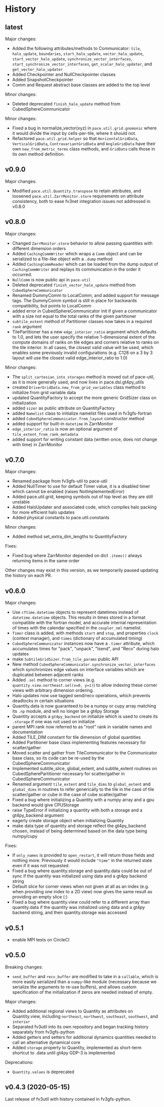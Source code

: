 History
=======

latest
------

Major changes:
- Added the following attributes/methods to Communicator: `tile`, `halo_update`, `boundaries`, `start_halo_update`, `vector_halo_update`, `start_vector_halo_update`, `synchronize_vector_interfaces`, `start_synchronize_vector_interfaces`, `get_scalar_halo_updater`, and `get_vector_halo_updater`
- Added Checkpointer and NullCheckpointer classes
- Added SnapshotCheckpointer
- Comm and Request abstract base classes are added to the top level

Minor changes:
- Deleted deprecated `finish_halo_update` method from CubedSphereCommunicator

Minor changes:
- Fixed a bug in normalize_vector(xyz) in `pace.util.grid.gnomonic` where it would divide the input by cells-per-tile, where it should not.
- Refactored `pace.util.grid.helper` so that `HorizontalGridData`, `VerticalGridData`, `ContravariantGridData` and `AngleGridData` have their own `new_from_metric_terms` class methods, and `GridData` calls those in its own method definition.

v0.9.0
------

Major changes:
- Modified `pace.util.Quantity.transpose` to retain attributes, and loosened `pace.util.ZarrMonitor.store` requirements on attribute consistency, both to ease fv3net integration issues not addressed in v0.8.0

v0.8.0
------

Major changes:
- Changed `ZarrMonitor.store` behavior to allow passing quantities with different dimension orders
- Added `CachingCommWriter` which wraps a `Comm` object and can be serialized to a file-like object with a `.dump` method
- Added `CachingCommReader` which can be loaded from the dump output of `CachingCommWriter` and replays its communication in the order it occurred.
- `NullComm` is now public api in `pace-util`
- Deleted deprecated `finish_vector_halo_update` method from `CubedSphereCommunicator`
- Renamed DummyComm to LocalComm, and added support for message tags. The DummyComm symbol is still in place for backwards compatibility, but points to LocalComm
- added error in CubedSphereCommunicator init if given a communicator with a size not equal to the total ranks of the given partitioner
- `subtile_extent` method of Partitioner classes now takes in a required `rank` argument
- TilePartitioner has a new `edge_interior_ratio` argument which defaults to 1.0, and lets the user specify the relative 1-dimensional extent of the compute domains of ranks on tile edges and corners relative to ranks on the tile interior. In all cases, the closest valid value will be used, which enables some previously invalid configurations (e.g. C128 on a 3 by 3 layout will use the closest valid edge_interior_ratio to 1.0)

Minor changes:
- The `split_cartesian_into_storages` method is moved out of pace-util, as it is more generally used, and now lives in pace.dsl.gt4py_utils
- created `DriverGridData.new_from_grid_variables` class method to initialize from grid variable data
- updated QuantityFactory to accept the more generic GridSizer class on initialization
- added `sizer` as public attribute on QuantityFactory
- added `Namelist` class to initialize namelist files used in fv3gfs-fortran
- added `CubedSphereCommunicator.from_layout` constructor method
- added support for built-in `datetime` in ZarrMonitor
- `edge_interior_ratio` is now an optional argument of `tile_extent_from_rank_metadata`
- added support for writing constant data (written once, does not change with time) in ZarrMonitor

v0.7.0
------

Major changes:
- Renamed package from fv3gfs-util to pace-util
- Added NullTimer to use for default Timer value, it is a disabled timer which cannot be enabled (raises NotImplementedError)
- Added pace.util.grid, keeping symbols out of top level as they are still unstable
- Added HaloUpdater and associated code, which compiles halo packing for more efficient halo updates
- Added physical constants to pace.util.constants

Minor changes:
- Added method set_extra_dim_lengths to QuantityFactory

Fixes:
- Fixed bug where ZarrMonitor depended on dict `.items()` always returning items in the same order

Other changes may exist in this version, as we temporarily paused updating the history on each PR.

v0.6.0
------

Major changes:
- Use `cftime.datetime` objects to represent datetimes instead
of `datetime.datetime` objects.  This results in times stored in a format compatible with
the fortran model, and accurate internal representation of times with the calendar specified
in the `coupler_nml` namelist.
- `Timer` class is added, with methods `start` and `stop`, and properties `clock` (context manager), and `times` (dictionary of accumulated timing)
- `CubedSphereCommunicator` instances now have a `.timer` attribute, which accumulates times for "pack", "unpack", "Isend", and "Recv" during halo updates
- make `SubtileGridSizer.from_tile_params` public API
- New method `CubedSphereCommunicator.synchronize_vector_interfaces` which synchronizes edge values on interface variables which are duplicated between adjacent ranks
- Added `.sel` method to corner views (e.g. `quantity.view.northeast.sel(x=0, y=1)`) to allow indexing these corner views with arbitrary dimension ordering.
- Halo updates now use tagged send/recv operations, which prevents deadlocks in certain situations
- Quantity.data is now guaranteed to be a numpy or cupy array matching its `.np` module, and will no longer be a gt4py Storage
- Quantity accepts a `gt4py_backend` on initialize which is used to create its `.storage` if one was not used on initialize
- parent MPI rank now referred to as "root" rank in variable names and documentation
- Added TILE_DIM constant for tile dimension of global quantities
- Added Partitioner base class implementing features necessary for scatter/gather
- Moved scatter and gather from TileCommunicator to the Communicator base class, so its code can be re-used by the CubedSphereCommunicator
- Implemented subtile_slice, global_extent, and subtile_extent routines on CubedSpherePartitioner necessary for scatter/gather in CubedSphereCommunicator
- Renamed argument `tile_extent` and `tile_dims` to `global_extent` and `global_dims` in routines to refer generically to the tile in the case of tile scatter/gather or cube in the case of cube scatter/gather
- Fixed a bug where initializing a Quantity with a numpy array and a gpu backend would give CPUStorage
- raise TypeError if initializing a quantity with both a storage and a gt4py_backend argument
- eagerly create storage object when initializing Quantity
- make data type of quantity and storage reflect the gt4py_backend chosen, instead of being determined based on the data type being numpy/cupy

Fixes:
- If `only_names` is provided to `open_restart`, it will return those fields and nothing more.  Previously it would include `"time"` in the returned state even if it was not requested.
- Fixed a bug where quantity.storage and quantity.data could be out of sync if the quantity was initialized using data and a gt4py backend string
- Default slice for corner views when not given at all as an index (e.g. when providing one index to a 2D view) now gives the same result as providing an empty slice (:)
- Fixed a bug where quantity.view could refer to a different array than quantity.data if the quantity was initialized using data and a gt4py backend string, and then quantity.storage was accessed

v0.5.1
------

- enable MPI tests on CircleCI

v0.5.0
------

Breaking changes:
- `send_buffer` and `recv_buffer` are modified to take in a `callable`, which is more easily serialized than a `numpy`-like module (necessary because we serialize the arguments to re-use buffers), and allows custom specification of the initialization if zeros are needed instead of empty.

Major changes:
- Added additional regional views to Quantity as attributes on Quantity.view, including `northeast`, `northwest`, `southeast`, `southwest`, and `interior`
- Separated fv3util into its own repository and began tracking history separately from fv3gfs-python
- Added getters and setters for additional dynamics quantities needed to call an alternative dynamical core
- Added `storage` property to Quantity, implemented as short-term shortcut to .data until gt4py GDP-3 is implemented

Deprecations:
- `Quantity.values` is deprecated

v0.4.3 (2020-05-15)
-------------------

Last release of fv3util with history contained in fv3gfs-python.
